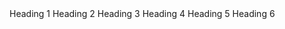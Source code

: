 <div>
  <Heading level="1">Heading 1</Heading>
  <Heading level="2">Heading 2</Heading>
  <Heading level="3">Heading 3</Heading>
  <Heading level="4">Heading 4</Heading>
  <Heading level="5">Heading 5</Heading>
  <Heading level="6">Heading 6</Heading>
</div>
